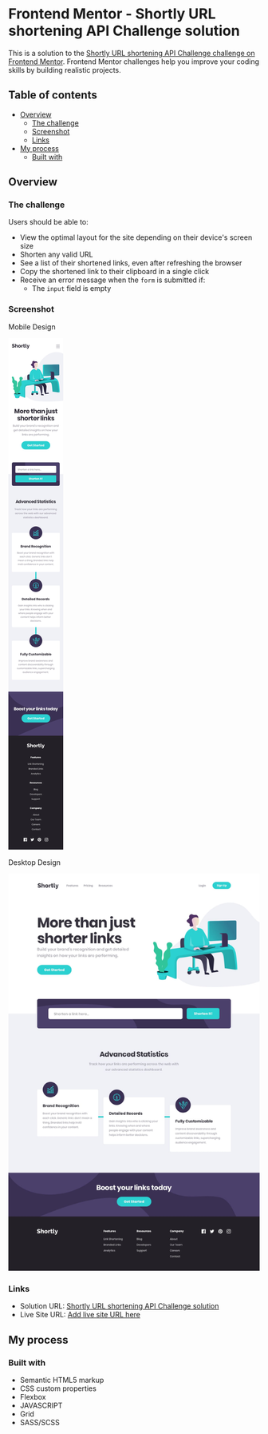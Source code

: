 # Frontend Mentor - Shortly URL shortening API Challenge solution

This is a solution to the [Shortly URL shortening API Challenge challenge on Frontend Mentor](https://www.frontendmentor.io/challenges/url-shortening-api-landing-page-2ce3ob-G). Frontend Mentor challenges help you improve your coding skills by building realistic projects. 

## Table of contents

- [Overview](#overview)
  - [The challenge](#the-challenge)
  - [Screenshot](#screenshot)
  - [Links](#links)
- [My process](#my-process)
  - [Built with](#built-with)


## Overview

### The challenge

Users should be able to:

- View the optimal layout for the site depending on their device's screen size
- Shorten any valid URL
- See a list of their shortened links, even after refreshing the browser
- Copy the shortened link to their clipboard in a single click
- Receive an error message when the `form` is submitted if:
  - The `input` field is empty

### Screenshot

Mobile Design

![](design/mobile-design.jpg)

Desktop Design

![](design/desktop-design.jpg)

### Links

- Solution URL: [Shortly URL shortening API Challenge solution](https://www.frontendmentor.io/solutions/url-shortening-api-landing-page-YbxWtF7D9F)
- Live Site URL: [Add live site URL here](https://jpbyte.github.io/Shortly-URL-shortening-API-Challenge-solution/)

## My process

### Built with

- Semantic HTML5 markup
- CSS custom properties
- Flexbox
- JAVASCRIPT
- Grid
- SASS/SCSS
